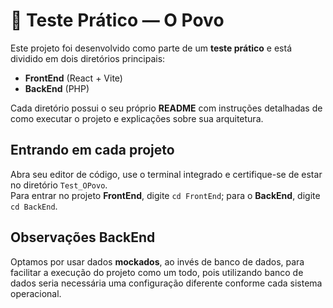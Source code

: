 # 📝 Teste Prático — O Povo

Este projeto foi desenvolvido como parte de um **teste prático** e está dividido em dois diretórios principais:  

- **FrontEnd** (React + Vite)  
- **BackEnd** (PHP)  

Cada diretório possui o seu próprio **README** com instruções detalhadas de como executar o projeto e explicações sobre sua arquitetura.  

## Entrando em cada projeto
Abra seu editor de código, use o terminal integrado e certifique-se de estar no diretório `Test_OPovo`.  
Para entrar no projeto **FrontEnd**, digite `cd FrontEnd`; para o **BackEnd**, digite `cd BackEnd`.

## Observações BackEnd
Optamos por usar dados **mockados**, ao invés de banco de dados, para facilitar a execução do projeto como um todo, pois utilizando banco de dados seria necessária uma configuração diferente conforme cada sistema operacional.
